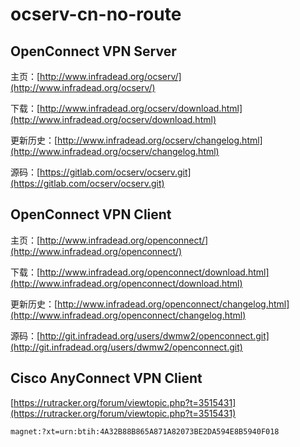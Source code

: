 # ocserv-cn-no-route

## OpenConnect VPN Server

主页：[http://www.infradead.org/ocserv/](http://www.infradead.org/ocserv/)

下载：[http://www.infradead.org/ocserv/download.html](http://www.infradead.org/ocserv/download.html)

更新历史：[http://www.infradead.org/ocserv/changelog.html](http://www.infradead.org/ocserv/changelog.html)

源码：[https://gitlab.com/ocserv/ocserv.git](https://gitlab.com/ocserv/ocserv.git)

## OpenConnect VPN Client

主页：[http://www.infradead.org/openconnect/](http://www.infradead.org/openconnect/)

下载：[http://www.infradead.org/openconnect/download.html](http://www.infradead.org/openconnect/download.html)

更新历史：[http://www.infradead.org/openconnect/changelog.html](http://www.infradead.org/openconnect/changelog.html)

源码：[http://git.infradead.org/users/dwmw2/openconnect.git](http://git.infradead.org/users/dwmw2/openconnect.git)

## Cisco AnyConnect VPN Client

[https://rutracker.org/forum/viewtopic.php?t=3515431](https://rutracker.org/forum/viewtopic.php?t=3515431)

```
magnet:?xt=urn:btih:4A32B88B865A871A82073BE2DA594E8B5940F018
```
